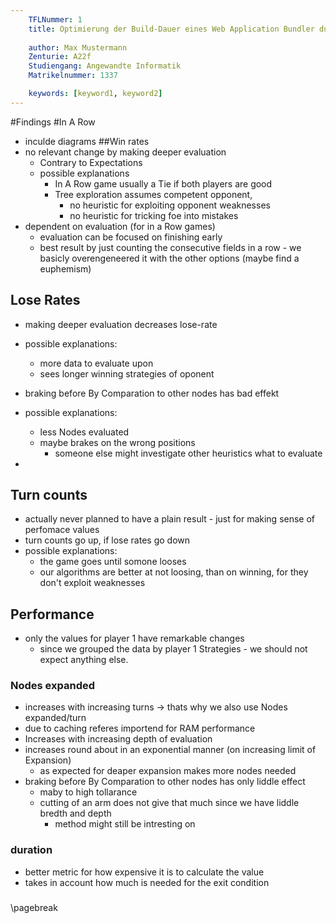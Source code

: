 ```yaml
---
    TFLNummer: 1
    title: Optimierung der Build-Dauer eines Web Application Bundler durch Anpassung der Konfiguration und dessen Auswirkung auf den Entwicklungsprozess
    
    author: Max Mustermann
    Zenturie: A22f
    Studiengang: Angewandte Informatik
    Matrikelnummer: 1337

    keywords: [keyword1, keyword2]
---
```

#Findings
#In A Row
- inculde diagrams
##Win rates
- no relevant change by making deeper evaluation
    - Contrary to Expectations
    - possible explanations
        - In A Row game usually a Tie if both players are good
        - Tree exploration assumes competent opponent,
            - no heuristic for exploiting opponent weaknesses
            - no heuristic for tricking foe into mistakes
- dependent on evaluation (for in a Row games)
    - evaluation can be focused on finishing early
    - best result by just counting the consecutive fields in a row
           - we basicly overengeneered it with the other options (maybe find a euphemism)
## Lose Rates
- making deeper evaluation decreases lose-rate
- possible explanations:
    - more data to evaluate upon
    - sees longer winning strategies of oponent

- braking before By Comparation to other nodes has bad effekt
- possible explanations: 
    - less Nodes evaluated
    - maybe brakes on the wrong positions
        - someone else might investigate other heuristics what to evaluate

- 
## Turn counts
- actually never planned to have a plain result - just for making sense of perfomace values
- turn counts go up, if lose rates go down
- possible explanations:
    - the game goes until somone looses
    - our algorithms are better at not loosing, than on winning, for they don't exploit weaknesses

## Performance
- only the values for player 1 have remarkable changes
    - since we grouped the data by player 1 Strategies - we should not expect anything else.
### Nodes expanded
- increases with increasing turns -> thats why we also use Nodes expanded/turn
- due to caching referes importend for RAM performance
- Increases with increasing depth of evaluation
- increases round about in an exponential manner (on increasing limit of Expansion)
    - as expected for deaper expansion makes more nodes needed
- braking before By Comparation to other nodes has only liddle effect
    - maby to high tollarance
    - cutting of an arm does not give that much since we have liddle bredth and depth
        - method might still be intresting on 
### duration
- better metric for how expensive it is to calculate the value
- takes in account how much is needed for the exit condition

### 

\pagebreak